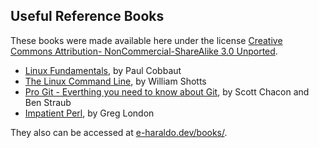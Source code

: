 ## Useful Reference Books

These books were made available here under the license [Creative Commons Attribution-
NonCommercial-ShareAlike 3.0 Unported](https://creativecommons.org/licenses/by-nc-sa/3.0/).

- [Linux Fundamentals](https://github.com/HaraldoFilho/haraldofilho.github.io/blob/master/books/Linux%20Fundamentals.pdf), by Paul Cobbaut
- [The Linux Command Line](https://github.com/HaraldoFilho/haraldofilho.github.io/blob/master/books/The%20Linux%20Command%20Line.pdf), by William Shotts
- [Pro Git - Everthing you need to know about Git](https://github.com/HaraldoFilho/haraldofilho.github.io/blob/master/books/Pro%20Git%20-%20Everthing%20you%20need%20to%20know%20about%20Git.pdf), by Scott Chacon and Ben Straub
- [Impatient Perl](https://github.com/HaraldoFilho/haraldofilho.github.io/blob/master/books/Impatient%20Perl.pdf), by Greg London

They also can be accessed at [e-haraldo.dev/books/](https://e-haraldo.dev/books/).

